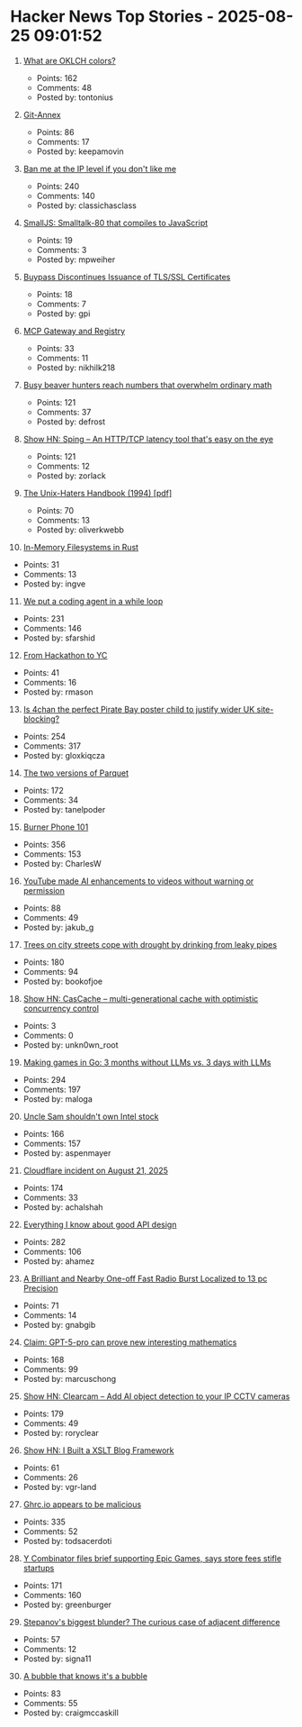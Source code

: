 # Hacker News Top Stories - 2025-08-25 09:01:52

1. [What are OKLCH colors?](https://jakub.kr/components/oklch-colors)
   - Points: 162
   - Comments: 48
   - Posted by: tontonius

2. [Git-Annex](https://git-annex.branchable.com/)
   - Points: 86
   - Comments: 17
   - Posted by: keepamovin

3. [Ban me at the IP level if you don't like me](https://boston.conman.org/2025/08/21.1)
   - Points: 240
   - Comments: 140
   - Posted by: classichasclass

4. [SmallJS: Smalltalk-80 that compiles to JavaScript](https://small-js.org/Home/Home.html)
   - Points: 19
   - Comments: 3
   - Posted by: mpweiher

5. [Buypass Discontinues Issuance of TLS/SSL Certificates](https://www.buypass.com/products/tls-ssl-certificates/discontinues-issuance-of-tls-ssl-certificates)
   - Points: 18
   - Comments: 7
   - Posted by: gpi

6. [MCP Gateway and Registry](https://github.com/IBM/mcp-context-forge)
   - Points: 33
   - Comments: 11
   - Posted by: nikhilk218

7. [Busy beaver hunters reach numbers that overwhelm ordinary math](https://www.quantamagazine.org/busy-beaver-hunters-reach-numbers-that-overwhelm-ordinary-math-20250822/)
   - Points: 121
   - Comments: 37
   - Posted by: defrost

8. [Show HN: Sping – An HTTP/TCP latency tool that's easy on the eye](https://dseltzer.gitlab.io/sping/docs/)
   - Points: 121
   - Comments: 12
   - Posted by: zorlack

9. [The Unix-Haters Handbook (1994) [pdf]](https://simson.net/ref/ugh.pdf)
   - Points: 70
   - Comments: 13
   - Posted by: oliverkwebb

10. [In-Memory Filesystems in Rust](https://andre.arko.net/2025/08/18/in-memory-filesystems-in-rust/)
   - Points: 31
   - Comments: 13
   - Posted by: ingve

11. [We put a coding agent in a while loop](https://github.com/repomirrorhq/repomirror/blob/main/repomirror.md)
   - Points: 231
   - Comments: 146
   - Posted by: sfarshid

12. [From Hackathon to YC](https://www.producthunt.com/p/april-yc-s25/from-hackathon-to-yc)
   - Points: 41
   - Comments: 16
   - Posted by: rmason

13. [Is 4chan the perfect Pirate Bay poster child to justify wider UK site-blocking?](https://torrentfreak.com/uk-govt-finds-ideal-pirate-bay-poster-boy-to-sell-blocking-of-non-pirate-sites-250824/)
   - Points: 254
   - Comments: 317
   - Posted by: gloxkiqcza

14. [The two versions of Parquet](https://www.jeronimo.dev/the-two-versions-of-parquet/)
   - Points: 172
   - Comments: 34
   - Posted by: tanelpoder

15. [Burner Phone 101](https://rebeccawilliams.info/burner-phone-101/)
   - Points: 356
   - Comments: 153
   - Posted by: CharlesW

16. [YouTube made AI enhancements to videos without warning or permission](https://www.bbc.com/future/article/20250822-youtube-is-using-ai-to-edit-videos-without-permission)
   - Points: 88
   - Comments: 49
   - Posted by: jakub_g

17. [Trees on city streets cope with drought by drinking from leaky pipes](https://www.newscientist.com/article/2487804-trees-on-city-streets-cope-with-drought-by-drinking-from-leaky-pipes/)
   - Points: 180
   - Comments: 94
   - Posted by: bookofjoe

18. [Show HN: CasCache – multi-generational cache with optimistic concurrency control](https://github.com/unkn0wn-root/cascache)
   - Points: 3
   - Comments: 0
   - Posted by: unkn0wn_root

19. [Making games in Go: 3 months without LLMs vs. 3 days with LLMs](https://marianogappa.github.io/software/2025/08/24/i-made-two-card-games-in-go/)
   - Points: 294
   - Comments: 197
   - Posted by: maloga

20. [Uncle Sam shouldn't own Intel stock](https://www.wsj.com/opinion/uncle-sam-shouldnt-own-intel-stock-ccd6986d)
   - Points: 166
   - Comments: 157
   - Posted by: aspenmayer

21. [Cloudflare incident on August 21, 2025](https://blog.cloudflare.com/cloudflare-incident-on-august-21-2025/)
   - Points: 174
   - Comments: 33
   - Posted by: achalshah

22. [Everything I know about good API design](https://www.seangoedecke.com/good-api-design/)
   - Points: 282
   - Comments: 106
   - Posted by: ahamez

23. [A Brilliant and Nearby One-off Fast Radio Burst Localized to 13 pc Precision](https://iopscience.iop.org/article/10.3847/2041-8213/adf62f)
   - Points: 71
   - Comments: 14
   - Posted by: gnabgib

24. [Claim: GPT-5-pro can prove new interesting mathematics](https://twitter.com/SebastienBubeck/status/1958198661139009862)
   - Points: 168
   - Comments: 99
   - Posted by: marcuschong

25. [Show HN: Clearcam – Add AI object detection to your IP CCTV cameras](https://github.com/roryclear/clearcam)
   - Points: 179
   - Comments: 49
   - Posted by: roryclear

26. [Show HN: I Built a XSLT Blog Framework](https://vgr.land/content/posts/20250821.xml)
   - Points: 61
   - Comments: 26
   - Posted by: vgr-land

27. [Ghrc.io appears to be malicious](https://bmitch.net/blog/2025-08-22-ghrc-appears-malicious/)
   - Points: 335
   - Comments: 52
   - Posted by: todsacerdoti

28. [Y Combinator files brief supporting Epic Games, says store fees stifle startups](https://www.macrumors.com/2025/08/21/y-combinator-epic-games-amicus-brief/)
   - Points: 171
   - Comments: 160
   - Posted by: greenburger

29. [Stepanov's biggest blunder? The curious case of adjacent difference](https://mmapped.blog/posts/43-stepanovs-biggest-blunder)
   - Points: 57
   - Comments: 12
   - Posted by: signa11

30. [A bubble that knows it's a bubble](https://craigmccaskill.com/ai-bubble-history)
   - Points: 83
   - Comments: 55
   - Posted by: craigmccaskill

